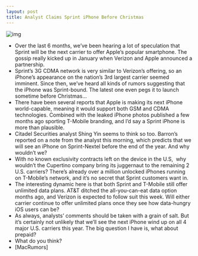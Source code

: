 ```yaml
---
layout: post
title: Analyst Claims Sprint iPhone Before Christmas
---
```

![img](http://media.idownloadblog.com/wp-content/uploads/2011/05/Sprint-iPhone-e1307636021321.jpg)
* Over the last 6 months, we’ve been hearing a lot of speculation that Sprint will be the next carrier to offer Apple’s popular smartphone. The gossip really kicked up in January when Verizon and Apple announced a partnership.
* Sprint’s 3G CDMA network is very similar to Verizon’s offering, so an iPhone’s appearance on the nation’s 3rd largest carrier seemed imminent. Since then, we’ve heard all kinds of rumors suggesting that the iPhone was Sprint-bound. The latest one even pegs it to launch sometime before Christmas…
* There have been several reports that Apple is making its next iPhone world-capable, meaning it would support both GSM and CDMA technologies. Combined with the leaked iPhone photos published a few months ago sporting T-Mobile branding, and I’d say a Sprint iPhone is more than plausible.
* Citadel Securities analyst Shing Yin seems to think so too. Barron’s reported on a note from the analyst this morning, which predicts that we will see an iPhone on Sprint-Nextel before the end of the year. And why wouldn’t we?
* With no known exclusivity contracts left on the device in the U.S,  why wouldn’t the Cupertino company bring its juggernaut to the remaining 2 U.S. carriers? There’s already over a million unlocked iPhones running on T-Mobile’s network, and it’s no secret that Sprint customers want in.
* The interesting dynamic here is that both Sprint and T-Mobile still offer unlimited data plans. AT&T ditched the all-you-can-eat data option months ago, and Verizon is expected to follow suit this week. Will either carrier continue to offer unlimited plans once they see how data-hungry iOS users can be?
* As always, analysts’ comments should be taken with a grain of salt. But it’s certainly not unlikely that we’ll see the next iPhone wind up on all 4 major U.S. carriers this year. The big question I have is, what about prepaid?
* What do you think?
* [MacRumors]

